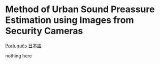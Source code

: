 # Method of Urban Sound Preassure Estimation using Images from Security Cameras
[Português](tcc-matheuslima/blob/master/README.md)
[日本語](tcc-matheuslima/blob/master/readme/README.jp.md)

nothing here
